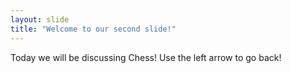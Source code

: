 ```yaml
---
layout: slide
title: "Welcome to our second slide!"
---
```

Today we will be discussing Chess!
Use the left arrow to go back!
